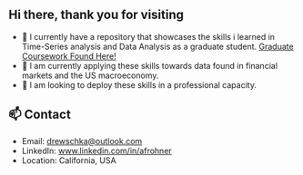 ## Hi there, thank you for visiting


- 🔭 I currently have a repository that showcases the skills i learned in Time-Series analysis and Data Analysis as a graduate student. [Graduate Coursework Found Here!](https://github.com/afrohner/MSQE_25)
- 🌱 I am currently applying these skills towards data found in financial markets and the US macroeconomy.
- 🤝 I am looking to deploy these skills in a professional capacity.

## 📫 Contact

- Email: drewschka@outlook.com
- LinkedIn: www.linkedin.com/in/afrohner
- Location: California, USA


